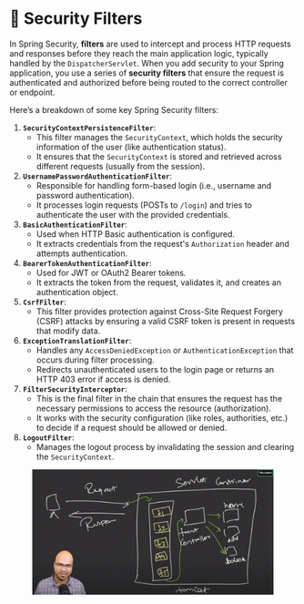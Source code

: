# 🔰 Security Filters

In Spring Security, **filters** are used to intercept and process HTTP requests and responses before they reach the main application logic, typically handled by the `DispatcherServlet`. When you add security to your Spring application, you use a series of **security filters** that ensure the request is authenticated and authorized before being routed to the correct controller or endpoint.

Here’s a breakdown of some key Spring Security filters:

1. **`SecurityContextPersistenceFilter`**:
   * This filter manages the `SecurityContext`, which holds the security information of the user (like authentication status).
   * It ensures that the `SecurityContext` is stored and retrieved across different requests (usually from the session).
2. **`UsernamePasswordAuthenticationFilter`**:
   * Responsible for handling form-based login (i.e., username and password authentication).
   * It processes login requests (POSTs to `/login`) and tries to authenticate the user with the provided credentials.
3. **`BasicAuthenticationFilter`**:
   * Used when HTTP Basic authentication is configured.
   * It extracts credentials from the request's `Authorization` header and attempts authentication.
4. **`BearerTokenAuthenticationFilter`**:
   * Used for JWT or OAuth2 Bearer tokens.
   * It extracts the token from the request, validates it, and creates an authentication object.
5. **`CsrfFilter`**:
   * This filter provides protection against Cross-Site Request Forgery (CSRF) attacks by ensuring a valid CSRF token is present in requests that modify data.
6. **`ExceptionTranslationFilter`**:
   * Handles any `AccessDeniedException` or `AuthenticationException` that occurs during filter processing.
   * Redirects unauthenticated users to the login page or returns an HTTP 403 error if access is denied.
7. **`FilterSecurityInterceptor`**:
   * This is the final filter in the chain that ensures the request has the necessary permissions to access the resource (authorization).
   * It works with the security configuration (like roles, authorities, etc.) to decide if a request should be allowed or denied.
8. **`LogoutFilter`**:
   * Manages the logout process by invalidating the session and clearing the `SecurityContext`.

<figure><img src="../.gitbook/assets/image.png" alt=""><figcaption></figcaption></figure>

